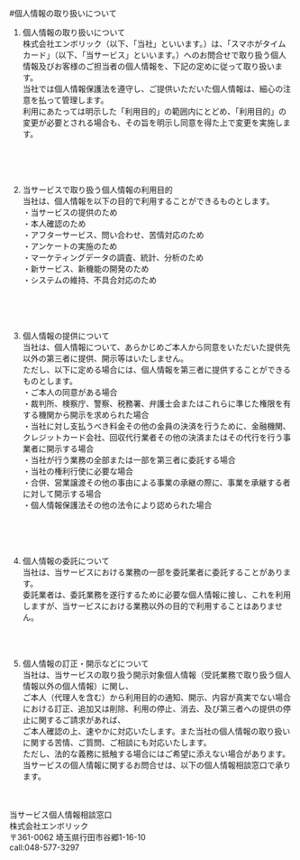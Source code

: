 #個人情報の取り扱いについて

1. 個人情報の取り扱いについて<br>
株式会社エンボリック（以下、「当社」といいます。）は、「スマホがタイムカード」（以下、「当サービス」といいます。）へのお問合せで取り扱う個人情報及びお客様のご担当者の個人情報を、下記の定めに従って取り扱います。<br>
当社では個人情報保護法を遵守し、ご提供いただいた個人情報は、細心の注意を払って管理します。<br>
利用にあたっては明示した「利用目的」の範囲内にとどめ、「利用目的」の変更が必要とされる場合も、その旨を明示し同意を得た上で変更を実施します。<br>
<br>
<br>
<br>

2. 当サービスで取り扱う個人情報の利用目的<br>
当社は、個人情報を以下の目的で利用することができるものとします。<br>
・当サービスの提供のため<br>
・本人確認のため<br>
・アフターサービス、問い合わせ、苦情対応のため<br>
・アンケートの実施のため<br>
・マーケティングデータの調査、統計、分析のため<br>
・新サービス、新機能の開発のため<br>
・システムの維持、不具合対応のため<br>
<br>
<br>
<br>

3. 個人情報の提供について<br>
当社は、個人情報について、あらかじめご本人から同意をいただいた提供先以外の第三者に提供、開示等はいたしません。<br>
ただし、以下に定める場合には、個人情報を第三者に提供することができるものとします。<br>
・ご本人の同意がある場合<br>
・裁判所、検察庁、警察、税務署、弁護士会またはこれらに準じた権限を有する機関から開示を求められた場合<br>
・当社に対し支払うべき料金その他の金員の決済を行うために、金融機関、クレジットカード会社、回収代行業者その他の決済またはその代行を行う事業者に開示する場合<br>
・当社が行う業務の全部または一部を第三者に委託する場合<br>
・当社の権利行使に必要な場合<br>
・合併、営業譲渡その他の事由による事業の承継の際に、事業を承継する者に対して開示する場合<br>
・個人情報保護法その他の法令により認められた場合
<br>
<br>
<br>

4. 個人情報の委託について<br>
当社は、当サービスにおける業務の一部を委託業者に委託することがあります。<br>
委託業者は、委託業務を遂行するために必要な個人情報に接し、これを利用しますが、当サービスにおける業務以外の目的で利用することはありません。<br>
<br>
<br>

5. 個人情報の訂正・開示などについて<br>
当社は、当サービスの取り扱う開示対象個人情報（受託業務で取り扱う個人情報以外の個人情報）に関し、<br>
ご本人（代理人を含む）から利用目的の通知、開示、内容が真実でない場合における訂正、追加又は削除、利用の停止、消去、及び第三者への提供の停止に関するご請求があれば、<br>
ご本人確認の上、速やかに対応いたします。また当社の個人情報の取り扱いに関する苦情、ご質問、ご相談にも対応いたします。<br>
ただし、法的な義務に抵触する場合にはご希望に添えない場合があります。<br>
当サービスの個人情報に関するお問合せは、以下の個人情報相談窓口で承ります。<br>
<br>
<br>
当サービス個人情報相談窓口<br>
株式会社エンボリック<br>
〒361-0062 埼玉県行田市谷郷1-16-10<br>
call:048-577-3297<br>
